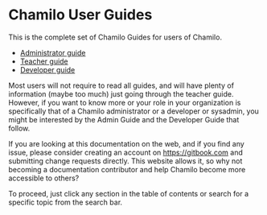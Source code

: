 Chamilo User Guides
===================

This is the complete set of Chamilo Guides for users of Chamilo.

* [Administrator guide](admin/README.md)
* [Teacher guide](teacher/introduction/what_is_chamilo.md)
* [Developer guide](developer/introduction/what_is_chamilo.md)

Most users will not require to read all guides, and will have plenty of information (maybe too much) just going through the teacher guide. However, if you want to know more or your role in your organization is specifically that of a Chamilo administrator or a developer or sysadmin, you might be interested by the Admin Guide and the Developer Guide that follow.

If you are looking at this documentation on the web, and if you find any issue, please consider creating an account on https://gitbook.com and submitting change requests directly. This website allows it, so why not becoming a documentation contributor and help Chamilo become more accessible to others?

To proceed, just click any section in the table of contents or search for a specific topic from the search bar.
